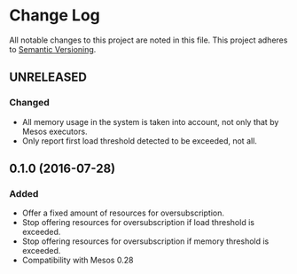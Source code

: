 Change Log
==========

All notable changes to this project are noted in this file. This project adheres to [Semantic
Versioning](http://semver.org/).


UNRELEASED
----------

### Changed

* All memory usage in the system is taken into account, not only that by Mesos executors.
* Only report first load threshold detected to be exceeded, not all.


0.1.0 (2016-07-28)
------------------

### Added

* Offer a fixed amount of resources for oversubscription.
* Stop offering resources for oversubscription if load threshold is exceeded.
* Stop offering resources for oversubscription if memory threshold is exceeded.
* Compatibility with Mesos 0.28

